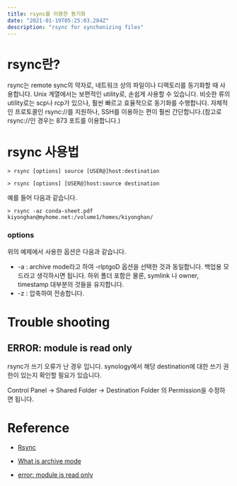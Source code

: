 ```yaml
---
title: rsync를 이용한 동기화
date: "2021-01-19T05:25:03.284Z"
description: "rsync for synchonizing files"
---
```



# rsync란?

rsync는 remote sync의 약자로, 네트워크 상의 파일이나 디렉토리를 동기화할 때 사용합니다.
Unix 계열에서는 보편적인 utility로, 손쉽게 사용할 수 있습니다. 비슷한 류의 utility로는 scp나 rcp가 있으나, 훨씬 빠르고 효율적으로 동기화를 수행합니다.
자체적인 프로토콜인 rsync://를 지원하나, SSH를 이용하는 편이 훨씬 간단합니다.(참고로 rsync://인 경우는 873 포트를 이용합니다.)


# rsync 사용법

```
> rsync [options] source [USER@]host:destination

> rsync [options] [USER@]host:source destination
```

예를 들어 다음과 같습니다.

```
> rsync -az conda-sheet.pdf kiyonghan@myhome.net:/volume1/homes/kiyonghan/
```


### options

위의 예제에서 사용한 옵션은 다음과 같습니다.

* -a : archive mode라고 하여 -rlptgoD 옵션을 선택한 것과 동일합니다. 백업용 모드라고 생각하시면 됩니다. 하위 폴더 포함은 물론, symlink 나 owner, timestamp 대부분의 것들을 유지합니다.
* -z : 압축하여 전송합니다.

# Trouble shooting

## ERROR: module is read only

rsync가 쓰기 오류가 난 경우 입니다. synology에서 해당 destination에 대한 쓰기 권한이 있는지 확인할 필요가 있습니다.

Control Panel -> Shared Folder -> Destination Folder 의 Permission을 수정하면 됩니다.


# Reference

* [Rsync](https://en.wikipedia.org/wiki/Rsync)

* [What is archive mode](https://serverfault.com/questions/141773/what-is-archive-mode-in-rsync)

* [error: module is read only](https://serverfault.com/questions/425589/rsync-over-ssh-error-module-is-read-only-suddenly-appeared)